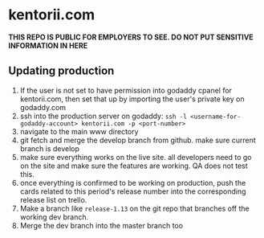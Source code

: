 # kentorii.com 
**THIS REPO IS PUBLIC FOR EMPLOYERS TO SEE. DO NOT PUT SENSITIVE INFORMATION IN HERE**

## Updating production
1. If the user is not set to have permission into godaddy cpanel for kentorii.com, then set that up by importing the user's private key on godaddy.com
2. ssh into the production server on godaddy: `ssh -l <username-for-godaddy-account> kentorii.com -p <port-number>`
3. navigate to the main www directory
4. git fetch and merge the develop branch from github. make sure current branch is develop
5. make sure everything works on the live site. all developers need to go on the site and make sure the features are working. QA does not test this.
6. once everything is confirmed to be working on production, push the cards related to this period's release number into the corresponding release list on trello.
7. Make a branch like `release-1.13` on the git repo that branches off the working dev branch.
8. Merge the dev branch into the master branch too
